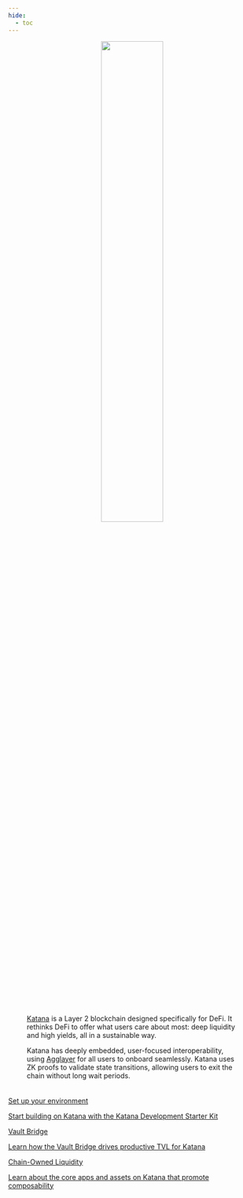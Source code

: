 ```yaml
---
hide:
  - toc
---
```


<style>
   .md-content h1:first-of-type {
      display: none;
   }
</style>

<style>
   .git-revision-date-localized-plugin, .md-source-file, .md-content__button.md-icon {
      display: none;
   }
</style>

<div class="section-wrapper product-section-head" style="text-align: center;">
   <div class="hero-image">
      <img src="/img/katana/katana-hero.svg" loading="lazy" class="hero-image" style="width: 50%; display: block; margin: 0 auto; padding-bottom: 0; margin-bottom: -10px;">
   </div>
</div>

<div class="mascot-container">
</div>
<div class="hero-left" style="max-width: 85%; margin: 0 auto; padding: 20px; text-align: left;">
   <p class="hero-subtext"><a href="https://katana.network/">Katana</a> is a Layer 2 blockchain designed specifically for DeFi. It rethinks DeFi to offer what users care about most: deep liquidity and high yields, all in a sustainable way.</p>
   <p class="hero-subtext">Katana has deeply embedded, user-focused interoperability, using <a href="https://agglayer.dev/">Agglayer</a> for all users to onboard seamlessly. Katana uses ZK proofs to validate state transitions, allowing users to exit the chain without long wait periods.</p>
</p>
</div>

<div class="grid-container">
   <div class="grid-item">
    <a href="/katana/get-started/set-up-your-environment/">
        <div class="product-list-item-header">
            <div class="feature-card-heading">Set up your environment</div>
        </div>
        <p class="feature-paragraph">Start building on Katana with the Katana Development Starter Kit</p>
    </a>
</div>
<div class="grid-item">
    <a href="/katana/core-concepts/vault-bridge/">
        <div class="product-list-item-header">
            <div class="feature-card-heading">Vault Bridge</div>
        </div>
        <p class="feature-paragraph">Learn how the Vault Bridge drives productive TVL for Katana</p>
    </a>
</div>
<div class="grid-item">
    <a href="/katana/core-concepts/chain-owned-liquidity/">
        <div class="product-list-item-header">
            <div class="feature-card-heading">Chain-Owned Liquidity</div>
        </div>
        <p class="feature-paragraph">Learn about the core apps and assets on Katana that promote composability</p>
    </a>
</div>
</div>
